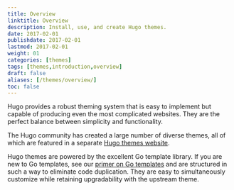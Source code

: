 ```yaml
---
title: Overview
linktitle: Overview
description: Install, use, and create Hugo themes.
date: 2017-02-01
publishdate: 2017-02-01
lastmod: 2017-02-01
weight: 01
categories: [themes]
tags: [themes,introduction,overview]
draft: false
aliases: [/themes/overview/]
toc: false
---
```


Hugo provides a robust theming system that is easy to implement but capable of producing even the most complicated websites. They are the perfect balance between simplicity and functionality.

The Hugo community has created a large number of diverse themes, all of which are featured in a separate [Hugo themes website][hugothemes].

Hugo themes are powered by the excellent Go template library. If you are new to Go templates, see our [primer on Go templates][goprimer] and are structured in such a way to eliminate code duplication. They are easy to simultaneously customize while retaining upgradability with the upstream theme.

[goprimer]: /templates/go-template-primer/
[hugothemes]: http://themes.gohugo.io/
